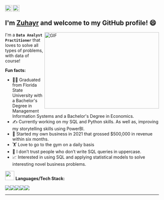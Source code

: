 <a href="https://www.linkedin.com/in/zuhayr-qureshi/">
  <img align="left" alt="Leah's Linkedin" width="22px" src="https://cdn.jsdelivr.net/npm/simple-icons@v3/icons/linkedin.svg" />
</a>
<a href="https://github.com/datalifeofzq">
  <img align="left" alt="Zuhayr's Github" width="22px" src="https://cdn.jsdelivr.net/npm/simple-icons@v3/icons/github.svg" />
</a>
<br />

## I'm [**Zuhayr**](https://www.linkedin.com/in/zuhayr-qureshi/) and welcome to my GitHub profile! 😄

<img align="right" height="250" width="375" alt="GIF" src="https://quotefancy.com/media/wallpaper/3840x2160/1342453-Phil-Knight-Quote-Dream-audaciously-Have-the-courage-to-fail.jpg" />

I'm a **`Data Analyst Practitioner`** that loves to solve all types of problems, with data of course!

**Fun facts:**

* 👩‍🎓 Graduated from Florida State University with a Bachelor's Degree in Management Information Systems and a Bachelor's Degree in Economics. 
* ✍️ Currently working on my SQL and Python skills. As well as, improving my storytelling skills using PowerBI.
* 👔 Started my own business in 2021 that grossed $500,000 in revenue within six months.
* 🏋️ Love to go to the gym on a daily basis
* 🤔 I don’t trust people who don’t write SQL queries in uppercase.
* 📈 Interested in using SQL and applying statistical models to solve interesting novel business problems.

<img src="https://media.giphy.com/media/WUlplcMpOCEmTGBtBW/giphy.gif" width="30"> **Languages/Tech Stack:**

<img src="https://img.shields.io/badge/Python-3776AB?style=for-the-badge&logo=python&logoColor=white"><img src="https://img.shields.io/badge/PostgreSQL-316192?style=for-the-badge&logo=postgresql&logoColor=white"><img src="https://img.shields.io/badge/SQLite-07405E?style=for-the-badge&logo=sqlite&logoColor=white"><img src="https://img.shields.io/badge/Jupyter-F37626.svg?&style=for-the-badge&logo=Jupyter&logoColor=white"><img src="https://img.shields.io/badge/PowerBI-F2C811?style=for-the-badge&logo=Power%20BI&logoColor=white">

---





